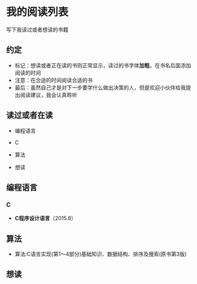 # 我的阅读列表
写下我读过或者想读的书籍

## 约定
* 标记：想读或者正在读的书则正常显示，读过的书字体**加粗**，在书名后面添加阅读的时间
* 注意：在合适的时间阅读合适的书
* 最后：虽然自己才是对下一步要学什么做出决策的人，但是欢迎小伙伴给我提出阅读建议，我会认真聆听

## 读过或者在读
* 编程语言
 * C

* 算法

* 想读

## 编程语言
### C
* **C程序设计语言**（2015.8）

## 算法
* 算法:C语言实现(第1～4部分)基础知识、数据结构、排序及搜索(原书第3版) 

## 想读
